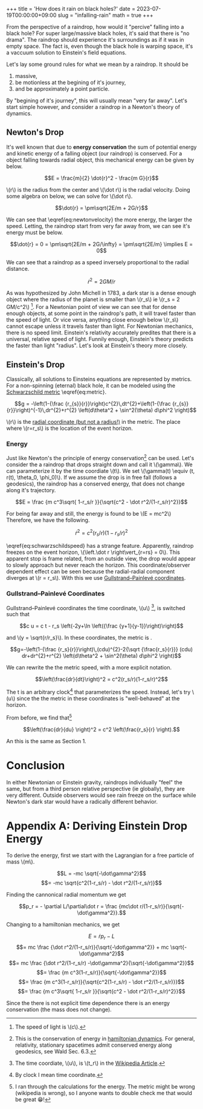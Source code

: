 +++
title = 'How does it rain on black holes?'
date = 2023-07-19T00:00:00+09:00
slug = "infalling-rain"
math = true
+++

From the perspective of a raindrop, how would it "percive" falling into a black hole?
For super large/massive black holes, it's said that there is "no drama". 
The raindrop should experience it's surroundings as if it was in empty space.
The fact is, even though the black hole is warping space, it's a vaccuum solution to
Einstein's field equations.

Let's lay some ground rules for what we mean by a raindrop. It should be

1. massive,
1. be motionless at the begining of it's journey,
1. and be approximately a point particle.

By "begining of it's journey", this will usually mean "very far away".
Let's start simple however, and consider a raindrop in a Newton's theory of dynamics.

## Newton's Drop

It's well known that due to **energy conservation** the sum of potential energy and kinetic energy of a falling object (our raindrop) is conserved.
For a object falling towards radial object, this mechanical energy can be given by below.

$$E = \frac{m}{2} \dot{r}^2 - \frac{m G}{r}$$

\\(r\\) is the radius from the center and \\(\dot r\\) is the radial velocity. Doing some algebra on below, we can solve for \\(\dot r\\). 

$$\dot{r} = \pm\sqrt{2E/m + 2G/r}$$

We can see that \eqref{eq:newtonvelocity} the more energy, the larger the speed.
Letting, the raindrop start from very far away from, we can see it's energy must be below.

$$\dot{r} = 0 = \pm\sqrt{2E/m + 2G/\infty} = \pm\sqrt{2E/m} \implies E = 0$$

We can see that a raindrop as a speed inversely proportional to the radial distance.

$$\dot r^2 = 2 GM/r$$

As was hypothesized by John Michell in 1783, a dark star is a dense enough object where the radius of the planet is smaller than \\(r_s\\) ie \\(r_s = 2 GM/c^2\\) [^light].
For a Newtonian point of view we can see that for dense enough objects, at some point in the raindrop's path, it will travel faster than the speed of light. 
Or vice versa, anything close enough below \\(r_s\\) cannot escape unless it travels faster than light.
For Newtonian mechanics, there is no speed limit.
Einstein's relativity accurately predites that there is a universal, relative speed of light.
Funnily enough, Einstein's theory predicts the faster than light "radius".
Let's look at Einstein's theory more closely.


## Einstein's Drop

Classically, all solutions to Einsteins equations are represented by metrics.
For a non-spinning (eternal) black hole, it can be modeled using the [Schwarzschild metric][metric] \eqref{eq:metric}.

$$g = -\left(1-{\frac {r_{s}}{r}}\right)c^{2}\,dt^{2}+\left(1-{\frac {r_{s}}{r}}\right)^{-1}\,dr^{2}+r^{2} \left(d\theta^2 + \sin^2(\theta) d\phi^2 \right)$$

\\(r\\) is the [radial coordinate (but not a radius!)](../radial_coordinate) in the metric.
The place where \\(r=r_s\\) is the location of the event horizon.

### Energy  

Just like Newton's the principle of energy conservation[^eincons] can be used.
Let's consider the a raindrop that drops straight down and call it \\(\gamma\\).
We can parameterize it by the time coordiate \\(t\\). 
We set \\(\gamma(t) \equiv (t, r(t), \theta_0, \phi_0)\\).
If we assume the drop is in free fall (follows a geodesics), the raindrop has a conserved energy, that does not change along it's trajectory.

$$E = \frac {m c^3\sqrt{ 1-r_s/r }}{\sqrt{c^2 - \dot r^2/(1-r_s/r)^2}}$$

For being far away and still, the energy is found to be \\(E = mc^2\\)
Therefore, we have the following.

$$\dot r^2 = c^2(r_s/r)(1-r_s/r)^2$$

\eqref{eq:schwarzschildspeed} has a strange feature.
Apparently, raindrop freezes on the event horizon, \\(\left.\dot r \right\vert_{r=rs} = 0\\).
This apparent stop is frame related, from an outside view, the drop would appear to slowly approach but never reach the horizon.
This coordinate/observer dependent effect can be seen because the radial-radial component diverges at \\(r = r_s\\).
With this we use [Gullstrand–Painlevé coordinates][gwcoords].

### Gullstrand–Painlevé Coordinates

Gullstrand–Painlevé coordinates the time coordinate, \\(u\\) [^wikitime], is switched such that

$$c u = c t - r_s \left(-2y+\ln \left({\frac {y+1}{y-1}}\right)\right)$$

and \\(y = \sqrt{r/r_s}\\).
In these coordinates, the metric is .

$$g=-\left(1-{\frac {r_s}{r}}\right)\,(cdu)^{2}-2{\sqrt {\frac{r_s}{r}}} (cdu) dr+dr^{2}+r^{2} \left(d\theta^2 + \sin^2(\theta) d\phi^2 \right)$$

We can rewrite the the metric speed, with a more explicit notation.

$$\left(\frac{dr}{dt}\right)^2 = c^2(r_s/r)(1-r_s/r)^2$$

The t is an arbitrary clock[^timecoord] that parameterizes the speed.
Instead, let's try \\(u\\) since the the metric in these coordinates is "well-behaved" at the horizon.

From before, we find that[^lazy]

$$\left(\frac{dr}{du} \right)^2 = c^2 \left(\frac{r_s}{r} \right).$$

An this is the same as Section 1. 

# Conclusion

In either Newtonian or Einstein gravity, raindrops individually "feel" the same, but from a third person relative perspective (ie globally), they are very different.
Outside observers would see rain freeze on the surface while Newton's dark star would have a radically different behavior.

<!-- ## Einstein's Raindrop Versus Newton's -->

# Appendix A: Deriving Einstein Drop Energy

To derive the energy, first we start with the Lagrangian for a free particle of mass \\(m\\).

$$L = -mc \sqrt{-\dot\gamma^2}$$
$$= -mc \sqrt{c^2(1-r_s/r) - \dot r^2/(1-r_s/r)}$$

Finding the cannonical radial momentum we get

$$p_r = - \partial L/\partial\dot r = \frac {mc\dot r/(1-r_s/r)}{\sqrt{-\dot\gamma^2}}.$$

Changing to a hamiltonian mechanics, we get

$$E = \dot r p_r - L$$
$$= mc \frac {\dot r^2/(1-r_s/r)}{\sqrt{-\dot\gamma^2}} + mc \sqrt{-\dot\gamma^2}$$
$$= mc \frac {\dot r^2/(1-r_s/r) -\dot\gamma^2}{\sqrt{-\dot\gamma^2}}$$
$$= \frac {m c^3(1-r_s/r)}{\sqrt{-\dot\gamma^2}}$$
$$= \frac {m c^3(1-r_s/r)}{\sqrt{c^2(1-r_s/r) - \dot r^2/(1-r_s/r)}}$$
$$= \frac {m c^3\sqrt{ 1-r_s/r }}{\sqrt{c^2 - \dot r^2/(1-r_s/r)^2}}$$

Since the there is not explicit time dependence there is an energy conservation (the mass does not change).

[metric]: https://en.wikipedia.org/wiki/Schwarzschild_metric
[dark star]: https://en.wikipedia.org/wiki/Dark_star_(Newtonian_mechanics)
[hamiltonian dynamics]: https://en.wikipedia.org/wiki/Hamiltonian_mechanics
[gwcoords]: https://en.wikipedia.org/wiki/Gullstrand%E2%80%93Painlev%C3%A9_coordinates

[^light]: The speed of light is \\(c\\).
[^eincons]: This is the conservation of energy in [hamiltonian dynamics][hamiltonian dynamics]. For general, relativity, stationary spacetimes admit conserved energy along geodesics, see Wald Sec. 6.3.
[^wikitime]: The time coordiate, \\(u\\), is \\(t_r\\) in the [Wikipedia Article][gwcoords].
[^timecoord]: By clock I mean time coordinate.
[^lazy]: I ran through the calculations for the energy. The metric might be wrong (wikipedia is wrong), so I anyone wants to double check me that would be great 😁!
